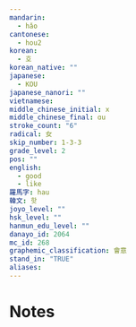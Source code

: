 ```yaml
---
mandarin:
  - hǎo
cantonese:
  - hou2
korean:
  - 호
korean_native: ""
japanese:
  - KOU
japanese_nanori: ""
vietnamese:
middle_chinese_initial: x
middle_chinese_final: ɑu
stroke_count: "6"
radical: 女
skip_number: 1-3-3
grade_level: 2
pos: ""
english:
  - good
  - like
羅馬字: hau
韓文: 핫
joyo_level: ""
hsk_level: ""
hanmun_edu_level: ""
danayo_id: 2064
mc_id: 268
graphemic_classification: 會意
stand_in: "TRUE"
aliases:
---
```


# Notes
